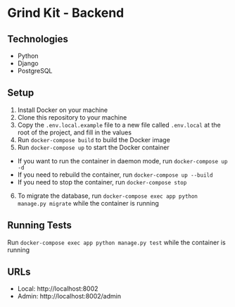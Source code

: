 # Grind Kit - Backend

## Technologies
- Python
- Django
- PostgreSQL

## Setup

1. Install Docker on your machine
2. Clone this repository to your machine
3. Copy the `.env.local.example` file to a new file called `.env.local` at the root of the project, and fill in the values
4. Run `docker-compose build` to build the Docker image
5. Run `docker-compose up` to start the Docker container

- If you want to run the container in daemon mode, run `docker-compose up -d`
- If you need to rebuild the container, run `docker-compose up --build`
- If you need to stop the container, run `docker-compose stop`

6. To migrate the database, run `docker-compose exec app python manage.py migrate` while the container is running

## Running Tests

Run `docker-compose exec app python manage.py test` while the container is running

## URLs

- Local: http://localhost:8002
- Admin: http://localhost:8002/admin